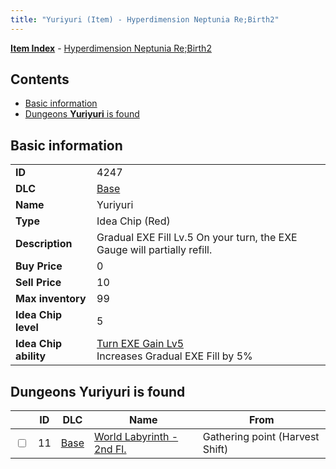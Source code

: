 ```yaml
---
title: "Yuriyuri (Item) - Hyperdimension Neptunia Re;Birth2"
---
```


[**Item Index**](/neptunia/rb2/item/index.html) - [Hyperdimension Neptunia Re;Birth2](/neptunia/rb2)

## Contents

- [Basic information](#basic-information)
- [Dungeons **Yuriyuri** is found](#dungeons-yuriyuri-is-found)

## Basic information

|   |   |
| -- | -- |
| **ID** | 4247 |
| **DLC** | [Base](/neptunia/rb2/dlc/0-base.html) |
| **Name** | Yuriyuri |
| **Type** | Idea Chip (Red) |
| **Description** | Gradual EXE Fill Lv.5 On your turn, the EXE Gauge will partially refill. |
| **Buy Price** | 0 |
| **Sell Price** | 10 |
| **Max inventory** | 99 |
| **Idea Chip level** | 5 |
| **Idea Chip ability** | [Turn EXE Gain Lv5](/neptunia/rb2/ability/0-9646-turn-exe-gain-lv5.html)<br />Increases Gradual EXE Fill by 5% |

## Dungeons **Yuriyuri** is found

|    | ID | DLC | Name | From |
| -- | -- | --- | ---- | ---- |
| <input type="checkbox" id="rb2-dungeon-0-11" class="trackbox" /> | 11 | [Base](/neptunia/rb2/dlc/0-base.html) | [World Labyrinth - 2nd Fl.](/neptunia/rb2/dungeon/0-11-world-labyrinth-2nd-fl.html) | Gathering point (Harvest Shift) |